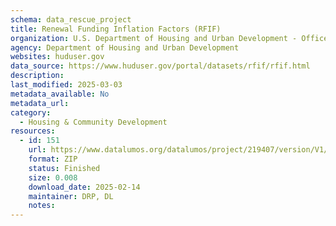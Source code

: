 ```yaml
---
schema: data_rescue_project 
title: Renewal Funding Inflation Factors (RFIF)
organization: U.S. Department of Housing and Urban Development - Office of Policy Development and Research
agency: Department of Housing and Urban Development
websites: huduser.gov
data_source: https://www.huduser.gov/portal/datasets/rfif/rfif.html
description: 
last_modified: 2025-03-03
metadata_available: No
metadata_url: 
category:
  - Housing & Community Development 
resources:
  - id: 151
    url: https://www.datalumos.org/datalumos/project/219407/version/V1/view
    format: ZIP
    status: Finished
    size: 0.008
    download_date: 2025-02-14
    maintainer: DRP, DL
    notes: 
---
```

